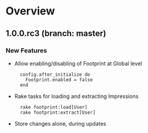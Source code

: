 # Overview

## 1.0.0.rc3 (branch: master)

### New Features

* Allow enabling/disabling of Footprint at Global level

        config.after_initialize do
          Footprint.enabled = false
        end
        
* Rake tasks for loading and extracting Impressions

        rake footprint:load[User] 
        rake footprint:extract[User]
        
* Store changes alone, during updates
